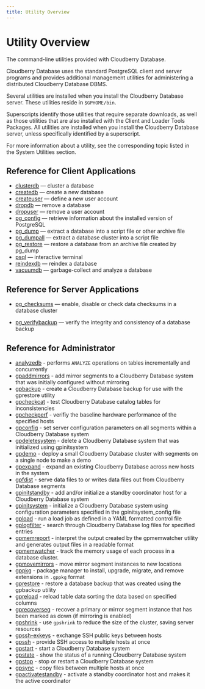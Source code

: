 ```yaml
---
title: Utility Overview
---
```


# Utility Overview

The command-line utilities provided with Cloudberry Database.

Cloudberry Database uses the standard PostgreSQL client and server programs and provides additional management utilities for administering a distributed Cloudberry Database DBMS.

Several utilities are installed when you install the Cloudberry Database server. These utilities reside in `$GPHOME/bin`.

Superscripts identify those utilities that require separate downloads, as well as those utilities that are also installed with the Client and Loader Tools Packages. All utilities are installed when you install the Cloudberry Database server, unless specifically identified by a superscript.

For more information about a utility, see the corresponding topic listed in the System Utilities section. 

## Reference for Client Applications

- [clusterdb](./clusterdb.md) — cluster a database
- [createdb](./createdb.md) — create a new database
- [createuser](./createuser.md) — define a new user account
- [dropdb](./dropdb.md) — remove a database
- [dropuser](./dropuser.md) — remove a user account
- [pg_config](./pg-config.md) — retrieve information about the installed version of PostgreSQL
- [pg_dump](./pg-dump.md) — extract a database into a script file or other archive file
- [pg_dumpall](./pg-dumpall.md) — extract a database cluster into a script file
- [pg_restore](./pg-restore.md) — restore a database from an archive file created by pg_dump
- [psql](./psql.md) — interactive terminal
- [reindexdb](./reindexdb.md) — reindex a database
- [vacuumdb](./vacuumdb.md) — garbage-collect and analyze a database

## Reference for Server Applications

- [pg_checksums](./pg-checksums.md) — enable, disable or check data checksums in a database cluster

- [pg_verifybackup](./pg-verifybackup.md) — verify the integrity and consistency of a database backup

## Reference for Administrator

- [analyzedb](./analyzedb.md) - performs `ANALYZE` operations on tables incrementally and concurrently
- [gpaddmirrors](./gpaddmirrors.md) - add mirror segments to a Cloudberry Database system that was initially configured without mirroring
- [gpbackup](./gpbackup.md) - create a Cloudberry Database backup for use with the gprestore utility
- [gpcheckcat](./gpcheckcat.md) - test Cloudberry Database catalog tables for inconsistencies
- [gpcheckperf](./gpcheckperf.md) - verifiy the baseline hardware performance of the specified hosts
- [gpconfig](./gpconfig.md) - set server configuration parameters on all segments within a Cloudberry Database system
- [gpdeletesystem](./gpdeletesystem.md) - delete a Cloudberry Database system that was initialized using gpinitsystem
- [gpdemo](./gpdemo.md) - deploy a small Cloudberry Database cluster with segments on a single node to make a demo
- [gpexpand](./gpexpand.md) - expand an existing Cloudberry Database across new hosts in the system
- [gpfdist](./gpfdist.md) - serve data files to or writes data files out from Cloudberry Database segments
- [gpinitstandby](./gpinitstandby.md) - add and/or initialize a standby coordinator host for a Cloudberry Database system
- [gpinitsystem](./gpinitsystem.md) - initialize a Cloudberry Database system using configuration parameters specified in the gpinitsystem_config file
- [gpload](./gpload.md) - run a load job as defined in a YAML formatted control file
- [gplogfilter](./gplogfilter.md) - search through Cloudberry Database log files for specified entries
- [gpmemreport](./gpmemreport.md) - interpret the output created by the gpmemwatcher utility and generates output files in a readable format
- [gpmemwatcher](./gpmemwatcher.md) - track the memory usage of each process in a database cluster.
- [gpmovemirrors](./gpmovemirrors.md) - move mirror segment instances to new locations
- [gppkg](./gppkg.md) - package manager to install, upgrade, migrate, and remove extensions in `.gppkg` format
- [gprestore](./gprestore.md) - restore a database backup that was created using the gpbackup utility
- [gpreload](./gpreload.md) - reload table data sorting the data based on specified columns
- [gprecoverseg](./gprecoverseg.md) - recover a primary or mirror segment instance that has been marked as down (if mirroring is enabled)
- [gpshrink](./gpshrink.md) - use `gpshrink` to reduce the size of the cluster, saving server resources
- [gpssh-exkeys](./gpssh-exkeys.md) - exchange SSH public keys between hosts
- [gpssh](./gpssh.md) - provide SSH access to multiple hosts at once
- [gpstart](./gpstart.md) - start a Cloudberry Database system
- [gpstate](./gpstate.md) - show the status of a running Cloudberry Database system
- [gpstop](./gpstop.md) - stop or restart a Cloudberry Database system
- [gpsync](./gpsync.md) - copy files between multiple hosts at once
- [gpactivatestandby](./gpactivatestandby.md) - activate a standby coordinator host and makes it the active coordinator